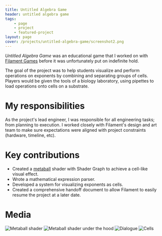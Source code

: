 ```yaml
---
title: Untitled Algebra Game
header: untitled algebra game
tags: 
    - page
    - project
    - featured-project
layout: page
cover: /projects/untitled-algebra-game/screenshot2.png
---
```


_Untitled Algebra Game_ was an educational game that I worked on with [Filament Games](https://www.filamentgames.com/) before it was unfortunately put on indefinite hold.

The goal of the project was to help students visualize and perform operations on exponents by combining and separating groups of cells. Players would be given the tools of a biology laboratory, using pipettes to load operations onto cells on a substrate.

# My responsibilities
As the project's lead engineer, I was responsible for all engineering tasks; from planning to execution. I worked closely with Filament's design and art team to make sure expectations were aligned with project constraints (hardware, timeline, etc).
  
# Key contributions
* Created a [metaball](https://en.wikipedia.org/wiki/Metaballs) shader with Shader Graph to achieve a cell-like visual effect.
* Wrote a mathematical expression parser.
* Developed a system for visualizing exponents as cells.
* Created a comprehensive handoff document to allow Filament to easily resume the project at a later date.

# Media
![Metaball shader](/projects/untitled-algebra-game/sag-metaball-shader.gif)
![Metaball shader under the hood](/projects/untitled-algebra-game/sag-metaball-shader-behind-the-scenes.gif)
![Dialogue](/projects/untitled-algebra-game/screenshot1.png)
![Cells](/projects/untitled-algebra-game/screenshot2.png)